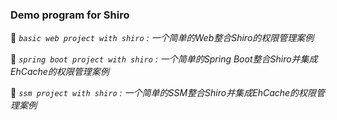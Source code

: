 ### Demo program for Shiro

:file_folder: *`basic web project with shiro` : 一个简单的Web整合Shiro的权限管理案例*

:file_folder: *`spring boot project with shiro` : 一个简单的Spring Boot整合Shiro并集成EhCache的权限管理案例*

:file_folder: *`ssm project with shiro` : 一个简单的SSM整合Shiro并集成EhCache的权限管理案例*
